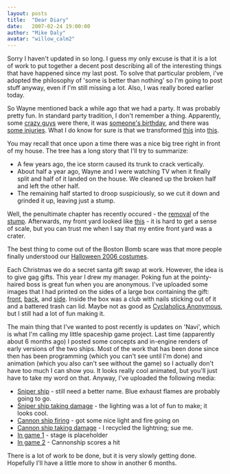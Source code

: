 ```yaml
---
layout: posts
title:  "Dear Diary"
date:   2007-02-24 19:00:00
author: "Mike Daly"
avatar: "willow_calm2"
---
```

Sorry I haven't updated in so long. I guess my only excuse is that it is a lot of work to put together a decent post describing all of the interesting things that have happened since my last post. To solve that particular problem, i've adopted the philosophy of 'some is better than nothing' so I'm going to post stuff anyway, even if I'm still missing a lot. Also, I was really bored earlier today.

 So Wayne mentioned back a while ago that we had a party. It was probably pretty fun. In standard party tradition, I don't remember a thing. Apparently, some [crazy guys](https://content.duelingmonkeys.com/gallery/randomparty/crazy_guys.jpg) were there, it was [someone's birthday](https://content.duelingmonkeys.com/gallery/randomparty/birthday_cookie.jpg), and there was [some injuries](https://content.duelingmonkeys.com/gallery/randomparty/party_injuries.jpg). What I do know for sure is that we transformed [this](https://content.duelingmonkeys.com/gallery/randomparty/party_before.jpg) into [this](https://content.duelingmonkeys.com/gallery/randomparty/party_after.jpg).

 You may recall that once upon a time there was a nice big tree right in front of my house. The tree has a long story that I'll try to summarize:

* A few years ago, the ice storm caused its trunk to crack vertically.
* About half a year ago, Wayne and I were watching TV when it finally split and half of it landed on the house. We cleaned up the broken half and left the other half.
* The remaining half started to droop suspiciously, so we cut it down and grinded it up, leaving just a stump.

Well, the penultimate chapter has recently occured - the [removal](https://content.duelingmonkeys.com/gallery/willow/stump_before.jpg) of the [stump](https://content.duelingmonkeys.com/gallery/willow/stump_during.jpg). Afterwards, my front yard looked like [this](https://content.duelingmonkeys.com/gallery/willow/stump_after.jpg) - it is hard to get a sense of scale, but you can trust me when I say that my entire front yard was a crater.

 The best thing to come out of the Boston Bomb scare was that more people finally understood our [Halloween 2006 costumes](https://content.duelingmonkeys.com/gallery/willow/mooninites.jpg).

 Each Christmas we do a secret santa gift swap at work. However, the idea is to give gag gifts. This year I drew my manager. Poking fun at the pointy-haired boss is great fun when you are anonymous. I've uploaded some images that I had printed on the sides of a large box containing the gift: [front](https://content.duelingmonkeys.com/gallery/willow/art/productivity2007page1.jpg), [back](https://content.duelingmonkeys.com/gallery/willow/art/productivity2007page4.jpg), and [side](https://content.duelingmonkeys.com/gallery/willow/art/productivity2007page3.jpg). Inside the box was a club with nails sticking out of it and a battered trash can lid. Maybe not as good as [Cyclaholics Anonymous](http://www.duelingmonkeys.com/gallery2/main.php?g2_view=core.DownloadItem&g2_itemId=341&g2_serialNumber=2), but I still had a lot of fun making it.

 The main thing that I've wanted to post recently is updates on 'Navi', which is what I'm calling my little spaceship game project. Last time (apparently about 6 months ago) I posted some concepts and in-engine renders of early versions of the two ships. Most of the work that has been done since then has been programming (which you can't see until I'm done) and animation (which you also can't see without the game) so I actually don't have too much I can show you. It looks really cool animated, but you'll just have to take my word on that. Anyway, I've uploaded the following media:

* [Sniper ship](https://content.duelingmonkeys.com/gallery/willow/game%20dev/snipership.jpg) - still need a better name. Blue exhaust flames are probably going to go.
* [Sniper ship taking damage](https://content.duelingmonkeys.com/gallery/willow/game%20dev/snipershipdamage.jpg) - the lighting was a lot of fun to make; it looks cool.
* [Cannon ship firing](https://content.duelingmonkeys.com/gallery/willow/game%20dev/cannonshipfiring.jpg) - got some nice light and fire going on
* [Cannon ship taking damage](https://content.duelingmonkeys.com/gallery/willow/game%20dev/cannonshipdamage.jpg) - I recycled the lightning; sue me.
* [In game 1](https://content.duelingmonkeys.com/gallery/willow/game%20dev/naviscreen2.jpg) - stage is placeholder
* [In game 2](https://content.duelingmonkeys.com/gallery/willow/game%20dev/naviscreen4.jpg) - Cannonship scores a hit

There is a lot of work to be done, but it is very slowly getting done. Hopefully I'll have a little more to show in another 6 months.
